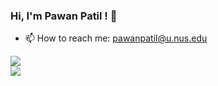 ### Hi, I'm Pawan Patil ! 👋<br>
- 📫 How to reach me: pawanpatil@u.nus.edu

<!--
**PawanPatil19/PawanPatil19** is a ✨ _special_ ✨ repository because its `README.md` (this file) appears on your GitHub profile.

Here are some ideas to get you started:

- 🔭 I’m currently working on ...
- 🌱 I’m currently learning ...
- 👯 I’m looking to collaborate on ...
- 🤔 I’m looking for help with ...
- 💬 Ask me about ...
- 📫 How to reach me: ...
- 😄 Pronouns: ...
- ⚡ Fun fact: ...
-->


<img src ="https://github-readme-stats.vercel.app/api?username=PawanPatil19&show_icons=true&theme=radical">
<br>
<img src ="https://github-readme-stats.vercel.app/api/top-langs/?username=anuraghazra&layout=compact" bgcolor = "black">
